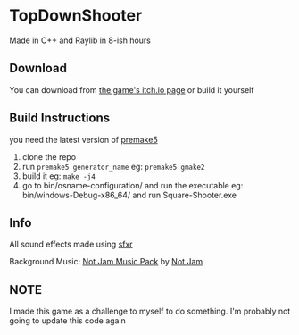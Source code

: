# TopDownShooter

Made in C++ and Raylib in 8-ish hours
<br>

## Download
You can download from [the game's itch.io page](https://hemanth03.itch.io/square-shooter) or build it yourself

## Build Instructions

you need the latest version of [premake5](https://github.com/premake/premake-core)<br>

<ol>
  <li>clone the repo</li>
  <li>run <code>premake5 generator_name</code> eg: <code>premake5 gmake2</code> </li>
  <li>build it eg: <code>make -j4</code> </li>
  <li> go to bin/osname-configuration/ and run the executable eg: bin/windows-Debug-x86_64/ and run Square-Shooter.exe</li>
</ol>

## Info
All sound effects made using [sfxr](https://www.drpetter.se/project_sfxr.html)
<br>

Background Music: [Not Jam Music Pack](https://not-jam.itch.io/not-jam-music-pack) by [Not Jam](https://not-jam.itch.io/)

## NOTE
I made this game as a challenge to myself to do something. I'm probably not going to update this code again
